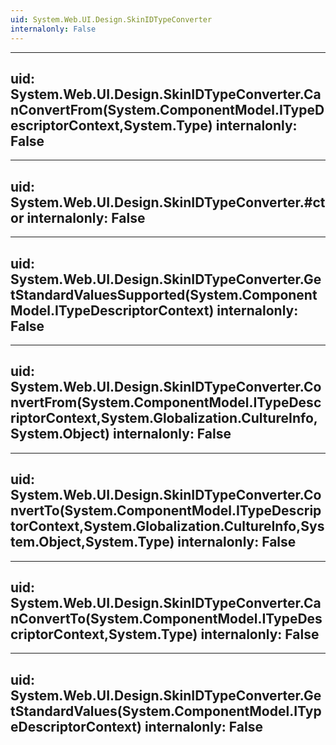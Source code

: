```yaml
---
uid: System.Web.UI.Design.SkinIDTypeConverter
internalonly: False
---
```


---
uid: System.Web.UI.Design.SkinIDTypeConverter.CanConvertFrom(System.ComponentModel.ITypeDescriptorContext,System.Type)
internalonly: False
---

---
uid: System.Web.UI.Design.SkinIDTypeConverter.#ctor
internalonly: False
---

---
uid: System.Web.UI.Design.SkinIDTypeConverter.GetStandardValuesSupported(System.ComponentModel.ITypeDescriptorContext)
internalonly: False
---

---
uid: System.Web.UI.Design.SkinIDTypeConverter.ConvertFrom(System.ComponentModel.ITypeDescriptorContext,System.Globalization.CultureInfo,System.Object)
internalonly: False
---

---
uid: System.Web.UI.Design.SkinIDTypeConverter.ConvertTo(System.ComponentModel.ITypeDescriptorContext,System.Globalization.CultureInfo,System.Object,System.Type)
internalonly: False
---

---
uid: System.Web.UI.Design.SkinIDTypeConverter.CanConvertTo(System.ComponentModel.ITypeDescriptorContext,System.Type)
internalonly: False
---

---
uid: System.Web.UI.Design.SkinIDTypeConverter.GetStandardValues(System.ComponentModel.ITypeDescriptorContext)
internalonly: False
---
